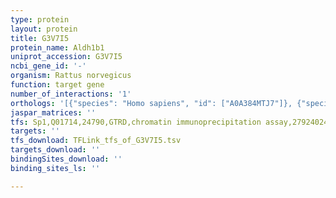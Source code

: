 ```yaml
---
type: protein
layout: protein
title: G3V7I5
protein_name: Aldh1b1
uniprot_accession: G3V7I5
ncbi_gene_id: '-'
organism: Rattus norvegicus
function: target gene
number_of_interactions: '1'
orthologs: '[{"species": "Homo sapiens", "id": ["A0A384MTJ7"]}, {"species": "Mus musculus", "id": ["<a href=\"/protein/q9czs1\">Q9CZS1</a>"]}, {"species": "Caenorhabditis elegans", "id": ["<a href=\"/protein/q20780\">Q20780</a>", "<a href=\"/protein/q9txm0\">Q9TXM0</a>"]}, {"species": "Saccharomyces cerevisiae", "id": ["<a href=\"/protein/p40047\">P40047</a>", "<a href=\"/protein/p54114\">P54114</a>", "<a href=\"/protein/p47771\">P47771</a>", "<a href=\"/protein/p46367\">P46367</a>", "<a href=\"/protein/p54115\">P54115</a>"]}]'
jaspar_matrices: ''
tfs: Sp1,Q01714,24790,GTRD,chromatin immunoprecipitation assay,27924024%5Buid%5D,No
targets: ''
tfs_download: TFLink_tfs_of_G3V7I5.tsv
targets_download: ''
bindingSites_download: ''
binding_sites_ls: ''

---
```

